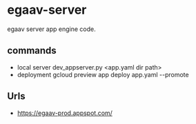 # egaav-server
egaav server app engine code.

commands 
-------------------------------------
* local server dev_appserver.py <app.yaml dir path>
* deployment gcloud preview app deploy app.yaml --promote

Urls
------------------
* https://egaav-prod.appspot.com/

